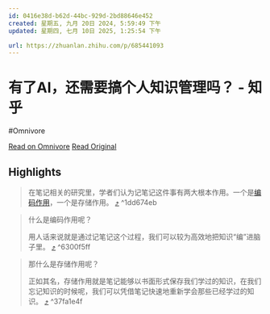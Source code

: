 ```yaml
---
id: 0416e38d-b62d-44bc-929d-2bd88646e452
created: 星期五, 九月 20日 2024, 5:59:49 下午
updated: 星期四, 七月 10日 2025, 1:25:54 下午

url: https://zhuanlan.zhihu.com/p/685441093
---
```


# 有了AI，还需要搞个人知识管理吗？ - 知乎
#Omnivore

[Read on Omnivore](https://omnivore.app/me/ai-191b7226f6f)
[Read Original](https://zhuanlan.zhihu.com/p/685441093)

## Highlights

> 在笔记相关的研究里，学者们认为记笔记这件事有两大根本作用。一个是[编码作用](https://zhida.zhihu.com/search?q=%E7%BC%96%E7%A0%81%E4%BD%9C%E7%94%A8&zhida%5Fsource=entity&is%5Fpreview=1)，一个是存储作用。 [⤴️](https://omnivore.app/me/ai-191b7226f6f#1dd674eb-318f-4cd1-95a4-b31aea85571d)  ^1dd674eb

> 什么是编码作用呢？
> 
> 用人话来说就是通过记笔记这个过程，我们可以较为高效地把知识“编”进脑子里。 [⤴️](https://omnivore.app/me/ai-191b7226f6f#6300f5ff-39ca-40e7-9e5f-2396c865344a)  ^6300f5ff

> 那什么是存储作用呢？
> 
> 正如其名，存储作用就是笔记能够以书面形式保存我们学过的知识，在我们忘记知识的时候呢，我们可以凭借笔记快速地重新学会那些已经学过的知识。 [⤴️](https://omnivore.app/me/ai-191b7226f6f#37fa1e4f-7fbd-458c-9bd7-64071da59c03)  ^37fa1e4f

